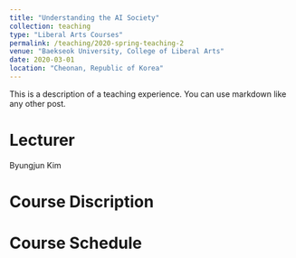 ```yaml
---
title: "Understanding the AI Society"
collection: teaching
type: "Liberal Arts Courses"
permalink: /teaching/2020-spring-teaching-2
venue: "Baekseok University, College of Liberal Arts"
date: 2020-03-01
location: "Cheonan, Republic of Korea"
---
```


This is a description of a teaching experience. You can use markdown like any other post.

Lecturer
======
Byungjun Kim

Course Discription
======


Course Schedule
======
